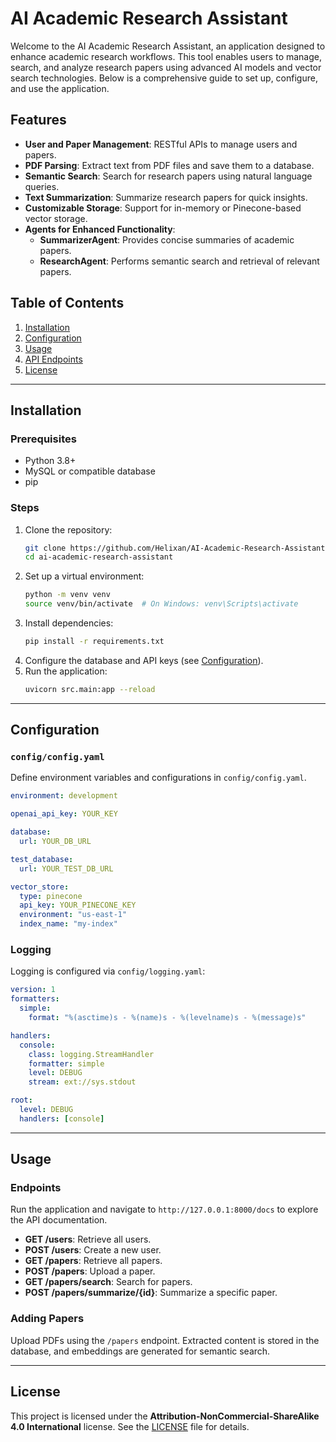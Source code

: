 # AI Academic Research Assistant

Welcome to the AI Academic Research Assistant, an application designed to enhance academic research workflows. This tool enables users to manage, search, and analyze research papers using advanced AI models and vector search technologies. Below is a comprehensive guide to set up, configure, and use the application.

## Features
- **User and Paper Management**: RESTful APIs to manage users and papers.
- **PDF Parsing**: Extract text from PDF files and save them to a database.
- **Semantic Search**: Search for research papers using natural language queries.
- **Text Summarization**: Summarize research papers for quick insights.
- **Customizable Storage**: Support for in-memory or Pinecone-based vector storage.
- **Agents for Enhanced Functionality**:
  - **SummarizerAgent**: Provides concise summaries of academic papers.
  - **ResearchAgent**: Performs semantic search and retrieval of relevant papers.

## Table of Contents
1. [Installation](#installation)
2. [Configuration](#configuration)
3. [Usage](#usage)
4. [API Endpoints](#api-endpoints)
5. [License](#license)

---

## Installation

### Prerequisites
- Python 3.8+
- MySQL or compatible database
- pip

### Steps
1. Clone the repository:
   ```bash
   git clone https://github.com/Helixan/AI-Academic-Research-Assistant.git
   cd ai-academic-research-assistant
   ```
2. Set up a virtual environment:
   ```bash
   python -m venv venv
   source venv/bin/activate  # On Windows: venv\Scripts\activate
   ```
3. Install dependencies:
   ```bash
   pip install -r requirements.txt
   ```
4. Configure the database and API keys (see [Configuration](#configuration)).
5. Run the application:
   ```bash
   uvicorn src.main:app --reload
   ```

---

## Configuration

### `config/config.yaml`
Define environment variables and configurations in `config/config.yaml`.

```yaml
environment: development

openai_api_key: YOUR_KEY

database:
  url: YOUR_DB_URL

test_database:
  url: YOUR_TEST_DB_URL

vector_store:
  type: pinecone
  api_key: YOUR_PINECONE_KEY
  environment: "us-east-1"
  index_name: "my-index"
```

### Logging
Logging is configured via `config/logging.yaml`:
```yaml
version: 1
formatters:
  simple:
    format: "%(asctime)s - %(name)s - %(levelname)s - %(message)s"

handlers:
  console:
    class: logging.StreamHandler
    formatter: simple
    level: DEBUG
    stream: ext://sys.stdout

root:
  level: DEBUG
  handlers: [console]
```

---

## Usage

### Endpoints
Run the application and navigate to `http://127.0.0.1:8000/docs` to explore the API documentation.

- **GET /users**: Retrieve all users.
- **POST /users**: Create a new user.
- **GET /papers**: Retrieve all papers.
- **POST /papers**: Upload a paper.
- **GET /papers/search**: Search for papers.
- **POST /papers/summarize/{id}**: Summarize a specific paper.

### Adding Papers
Upload PDFs using the `/papers` endpoint. Extracted content is stored in the database, and embeddings are generated for semantic search.

---

## License
This project is licensed under the **Attribution-NonCommercial-ShareAlike 4.0 International** license. See the [LICENSE](LICENSE) file for details.
